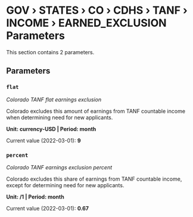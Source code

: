 # GOV › STATES › CO › CDHS › TANF › INCOME › EARNED_EXCLUSION Parameters

This section contains 2 parameters.

## Parameters

### `flat`
*Colorado TANF flat earnings exclusion*

Colorado excludes this amount of earnings from TANF countable income when determining need for new applicants.

**Unit: currency-USD | Period: month**

Current value (2022-03-01): **9**


### `percent`
*Colorado TANF earnings exclusion percent*

Colorado excludes this share of earnings from TANF countable income, except for determining need for new applicants.

**Unit: /1 | Period: month**

Current value (2022-03-01): **0.67**

